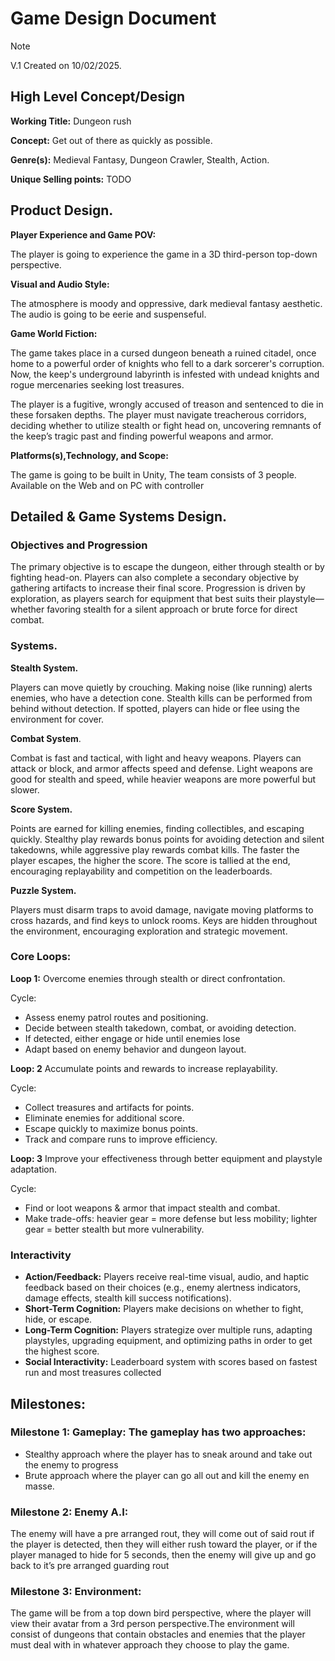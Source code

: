 # Game Design Document
> [!NOTE]
> V.1 Created on 10/02/2025.
## High Level Concept/Design
**Working Title:** Dungeon rush

**Concept:** Get out of there as quickly as possible.

**Genre(s):** Medieval Fantasy, Dungeon Crawler, Stealth, Action.

**Unique Selling points:** TODO

## Product Design.
**Player Experience and Game POV:**

The player is going to experience the game in a 3D third-person top-down perspective.

**Visual and Audio Style:**

The atmosphere is moody and oppressive, dark medieval fantasy aesthetic. The audio is going to be eerie and suspenseful.

**Game World Fiction:**

The game takes place in a cursed dungeon beneath a ruined citadel, once home to a powerful order of knights who fell to a dark sorcerer's corruption. Now, the keep's underground labyrinth is infested with undead knights and rogue mercenaries seeking lost treasures.

The player is a fugitive, wrongly accused of treason and sentenced to die in these forsaken depths. The player must navigate treacherous corridors, deciding whether to utilize stealth or fight head on, uncovering remnants of the keep’s tragic past and finding powerful weapons and armor.

**Platforms(s),Technology, and Scope:**

The game is going to be built in Unity,
The team consists of 3 people.
Available on the Web and on PC with controller



## Detailed & Game Systems Design.

### Objectives and Progression

The primary objective is to escape the dungeon, either through stealth or by fighting head-on. Players can also complete a secondary objective by gathering artifacts to increase their final score. Progression is driven by exploration, as players search for equipment that best suits their playstyle—whether favoring stealth for a silent approach or brute force for direct combat.

### Systems.

**Stealth System.**

Players can move quietly by crouching. Making noise (like running) alerts enemies, who have a detection cone. Stealth kills can be performed from behind without detection. If spotted, players can hide or flee using the environment for cover.

**Combat System**.

Combat is fast and tactical, with light and heavy weapons. Players can attack or block, and armor affects speed and defense. Light weapons are good for stealth and speed, while heavier weapons are more powerful but slower.

**Score System.**

Points are earned for killing enemies, finding collectibles, and escaping quickly. Stealthy play rewards bonus points for avoiding detection and silent takedowns, while aggressive play rewards combat kills. The faster the player escapes, the higher the score. The score is tallied at the end, encouraging replayability and competition on the leaderboards.

**Puzzle System.**

Players must disarm traps to avoid damage, navigate moving platforms to cross hazards, and find keys to unlock rooms. Keys are hidden throughout the environment, encouraging exploration and strategic movement.

###  Core Loops:
**Loop 1:** Overcome enemies through stealth or direct confrontation.

Cycle:
- Assess enemy patrol routes and positioning.
- Decide between stealth takedown, combat, or avoiding detection.
- If detected, either engage or hide until enemies lose 
- Adapt based on enemy behavior and dungeon layout.

**Loop: 2** Accumulate points and rewards to increase replayability.

Cycle:
- Collect treasures and artifacts for points.
- Eliminate enemies for additional score.
- Escape quickly to maximize bonus points.
- Track and compare runs to improve efficiency.

**Loop: 3** Improve your effectiveness through better equipment and playstyle adaptation.

Cycle:
- Find or loot weapons & armor that impact stealth and combat.
- Make trade-offs: heavier gear = more defense but less mobility; lighter gear = better stealth but more vulnerability.

### Interactivity
- **Action/Feedback:** Players receive real-time visual, audio, and haptic feedback based on their choices (e.g., enemy alertness indicators, damage effects, stealth kill success notifications).
- **Short-Term Cognition:** Players make decisions on whether to fight, hide, or escape.
- **Long-Term Cognition:** Players strategize over multiple runs, adapting playstyles, upgrading equipment, and optimizing paths in order to get the highest score.
- **Social Interactivity:** Leaderboard system with scores based on fastest run and most treasures collected


## Milestones:

### Milestone 1: Gameplay: The gameplay has two approaches:
 - Stealthy approach where the player has to sneak around and take out the enemy to progress
 - Brute approach where the player can go all out and kill the enemy en masse.
### Milestone 2: Enemy A.I: 
The enemy will have a pre arranged rout, they will come out of said rout if the player is detected, then they will either rush toward the player, or if the player managed to hide for 5 seconds, then the enemy will give up and go back to it’s pre arranged guarding rout
### Milestone 3: Environment: 
The game will be from a top down bird perspective, where the player will view their avatar from a 3rd person perspective.The environment will consist of dungeons that contain obstacles and enemies that the player must deal with in whatever approach they choose to play the game.

